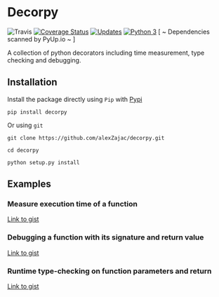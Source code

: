 # Decorpy

![Travis](https://travis-ci.org/alexZajac/decorpy.svg?branch=master)
[![Coverage Status](https://coveralls.io/repos/github/alexZajac/decorpy/badge.svg)](https://coveralls.io/github/alexZajac/decorpy)
[![Updates](https://pyup.io/repos/github/alexZajac/decorpy/shield.svg)](https://pyup.io/repos/github/alexZajac/decorpy/)
[![Python 3](https://pyup.io/repos/github/alexZajac/decorpy/python-3-shield.svg)](https://pyup.io/repos/github/alexZajac/decorpy/)
[ ~ Dependencies scanned by PyUp.io ~ ]

A collection of python decorators including time measurement, type checking and debugging.

## Installation

Install the package directly using `Pip` with [Pypi](https://pypi.org/project/decorpy/) 

`pip install decorpy`

Or using `git`

`git clone https://github.com/alexZajac/decorpy.git`

`cd decorpy`

`python setup.py install`

## Examples

### Measure execution time of a function
[Link to gist](https://gist.github.com/alexZajac/f5b594307848f0b23b9ca4fea202633d)

### Debugging a function with its signature and return value

[Link to gist](https://gist.github.com/alexZajac/e4d222757a1095abf6f8cbdcef1e1870)

### Runtime type-checking on function parameters and return

[Link to gist](https://gist.github.com/alexZajac/fe96e566e4f4aab4f80312abb49d25e8)




